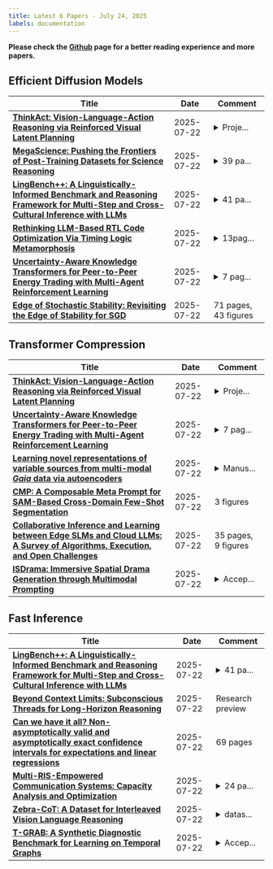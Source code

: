 ```yaml
---
title: Latest 6 Papers - July 24, 2025
labels: documentation
---
```

**Please check the [Github](https://github.com/zezhishao/MTS_Daily_ArXiv) page for a better reading experience and more papers.**

## Efficient Diffusion Models
| **Title** | **Date** | **Comment** |
| --- | --- | --- |
| **[ThinkAct: Vision-Language-Action Reasoning via Reinforced Visual Latent Planning](http://arxiv.org/abs/2507.16815v1)** | 2025-07-22 | <details><summary>Proje...</summary><p>Project page: https://jasper0314-huang.github.io/thinkact-vla/</p></details> |
| **[MegaScience: Pushing the Frontiers of Post-Training Datasets for Science Reasoning](http://arxiv.org/abs/2507.16812v1)** | 2025-07-22 | <details><summary>39 pa...</summary><p>39 pages; Github: https://github.com/GAIR-NLP/MegaScience; HF: https://huggingface.co/MegaScience</p></details> |
| **[LingBench++: A Linguistically-Informed Benchmark and Reasoning Framework for Multi-Step and Cross-Cultural Inference with LLMs](http://arxiv.org/abs/2507.16809v1)** | 2025-07-22 | <details><summary>41 pa...</summary><p>41 pages, 17 figures, 10 tables</p></details> |
| **[Rethinking LLM-Based RTL Code Optimization Via Timing Logic Metamorphosis](http://arxiv.org/abs/2507.16808v1)** | 2025-07-22 | <details><summary>13pag...</summary><p>13pages with 9 pictures and 2 tables</p></details> |
| **[Uncertainty-Aware Knowledge Transformers for Peer-to-Peer Energy Trading with Multi-Agent Reinforcement Learning](http://arxiv.org/abs/2507.16796v1)** | 2025-07-22 | <details><summary>7 pag...</summary><p>7 pages, 4 figures, 1 table, Proceedings of the Main Track of the European Conference on Artificial Intelligence (ECAI 2025), October 25-30, 2025</p></details> |
| **[Edge of Stochastic Stability: Revisiting the Edge of Stability for SGD](http://arxiv.org/abs/2412.20553v4)** | 2025-07-22 | 71 pages, 43 figures |

## Transformer Compression
| **Title** | **Date** | **Comment** |
| --- | --- | --- |
| **[ThinkAct: Vision-Language-Action Reasoning via Reinforced Visual Latent Planning](http://arxiv.org/abs/2507.16815v1)** | 2025-07-22 | <details><summary>Proje...</summary><p>Project page: https://jasper0314-huang.github.io/thinkact-vla/</p></details> |
| **[Uncertainty-Aware Knowledge Transformers for Peer-to-Peer Energy Trading with Multi-Agent Reinforcement Learning](http://arxiv.org/abs/2507.16796v1)** | 2025-07-22 | <details><summary>7 pag...</summary><p>7 pages, 4 figures, 1 table, Proceedings of the Main Track of the European Conference on Artificial Intelligence (ECAI 2025), October 25-30, 2025</p></details> |
| **[Learning novel representations of variable sources from multi-modal $\textit{Gaia}$ data via autoencoders](http://arxiv.org/abs/2505.16320v2)** | 2025-07-22 | <details><summary>Manus...</summary><p>Manuscript accepted on Astronomy & Astrophysics, 20 pages, 20 figures, 2 tables</p></details> |
| **[CMP: A Composable Meta Prompt for SAM-Based Cross-Domain Few-Shot Segmentation](http://arxiv.org/abs/2507.16753v1)** | 2025-07-22 | 3 figures |
| **[Collaborative Inference and Learning between Edge SLMs and Cloud LLMs: A Survey of Algorithms, Execution, and Open Challenges](http://arxiv.org/abs/2507.16731v1)** | 2025-07-22 | 35 pages, 9 figures |
| **[ISDrama: Immersive Spatial Drama Generation through Multimodal Prompting](http://arxiv.org/abs/2504.20630v4)** | 2025-07-22 | <details><summary>Accep...</summary><p>Accepted by ACM Multimedia 2025</p></details> |

## Fast Inference
| **Title** | **Date** | **Comment** |
| --- | --- | --- |
| **[LingBench++: A Linguistically-Informed Benchmark and Reasoning Framework for Multi-Step and Cross-Cultural Inference with LLMs](http://arxiv.org/abs/2507.16809v1)** | 2025-07-22 | <details><summary>41 pa...</summary><p>41 pages, 17 figures, 10 tables</p></details> |
| **[Beyond Context Limits: Subconscious Threads for Long-Horizon Reasoning](http://arxiv.org/abs/2507.16784v1)** | 2025-07-22 | Research preview |
| **[Can we have it all? Non-asymptotically valid and asymptotically exact confidence intervals for expectations and linear regressions](http://arxiv.org/abs/2507.16776v1)** | 2025-07-22 | 69 pages |
| **[Multi-RIS-Empowered Communication Systems: Capacity Analysis and Optimization](http://arxiv.org/abs/2507.16767v1)** | 2025-07-22 | <details><summary>24 pa...</summary><p>24 pages, 5 figures, book chapter</p></details> |
| **[Zebra-CoT: A Dataset for Interleaved Vision Language Reasoning](http://arxiv.org/abs/2507.16746v1)** | 2025-07-22 | <details><summary>datas...</summary><p>dataset link: https://huggingface.co/datasets/multimodal-reasoning-lab/Zebra-CoT</p></details> |
| **[T-GRAB: A Synthetic Diagnostic Benchmark for Learning on Temporal Graphs](http://arxiv.org/abs/2507.10183v2)** | 2025-07-22 | <details><summary>Accep...</summary><p>Accepted to MLoG-GenAI Workshop @ KDD 2025 (Oral)</p></details> |

